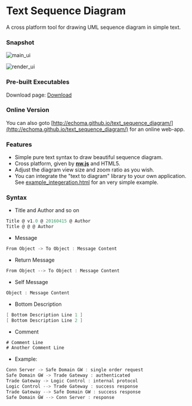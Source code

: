 # Text Sequence Diagram

A cross platform tool for drawing UML sequence diagram in simple text.

### Snapshot

![main_ui](https://github.com/echoma/text_sequence_diagram/wiki/img/index.png)

![render_ui](https://github.com/echoma/text_sequence_diagram/wiki/img/render.png)

### Pre-built Executables

Download page: [Download](https://github.com/echoma/text_sequence_diagram/wiki/down/text_sequence_diagram_win64_20160424.7z)

### Online Version

You can also goto [http://echoma.github.io/text_sequence_diagram/](http://echoma.github.io/text_sequence_diagram/) for an online web-app.

### Features

* Simple pure text syntax to draw beautiful sequence diagram.
* Cross platform, given by [**nw.js**](https://github.com/nwjs/nw.js) and HTML5.
* Adjust the diagram view size and zoom ratio as you wish.
* You can integrate the "text to diagram" library to your own application. See [example_integeration.html](https://github.com/echoma/text_sequence_diagram/blob/master/example_integeration.html) for an very simple example.

### Syntax

* Title and Author and so on
```scala
Title @ v1.0 @ 20160415 @ Author
Title @ @ @ Author
```

* Message
```scala
From Object -> To Object : Message Content
```

* Return Message
```scala
From Object --> To Object : Message Content
```

* Self Message
```scala
Object : Message Content
```

* Bottom Description
```scala
[ Bottom Description Line 1 ]
[ Bottom Description Line 2 ]
```

* Comment
```scala
# Comment Line
# Another Comment Line
```

* Example:
```scala
Conn Server -> Safe Domain GW : single order request
Safe Domain GW -> Trade Gateway : authenticated
Trade Gateway -> Logic Control : internal protocol
Logic Control --> Trade Gateway : success response
Trade Gateway --> Safe Domain GW : success response
Safe Domain GW --> Conn Server : response
```